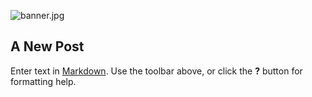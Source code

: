 ![banner.jpg]({{site.baseurl}}/images/banner.jpg)
## A New Post

Enter text in [Markdown](http://daringfireball.net/projects/markdown/). Use the toolbar above, or click the **?** button for formatting help.
